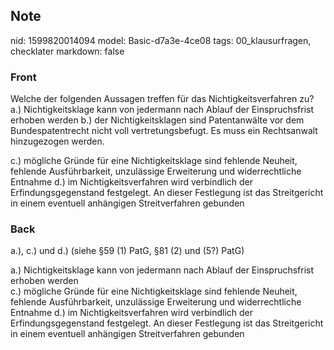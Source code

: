 ## Note
nid: 1599820014094
model: Basic-d7a3e-4ce08
tags: 00_klausurfragen, checklater
markdown: false

### Front
Welche der folgenden Aussagen treffen für das Nichtigkeitsverfahren
zu? a.) Nichtigkeitsklage kann von jedermann nach Ablauf der
Einspruchsfrist erhoben werden b.) der Nichtigkeitsklagen sind
Patentanwälte vor dem Bundespatentrecht nicht voll
vertretungsbefugt. Es muss ein Rechtsanwalt hinzugezogen werden.
<div>
  c.) mögliche Gründe für eine Nichtigkeitsklage sind fehlende
  Neuheit, fehlende Ausführbarkeit, unzulässige Erweiterung und
  widerrechtliche Entnahme d.) im Nichtigkeitsverfahren wird
  verbindlich der Erfindungsgegenstand festgelegt. An dieser
  Festlegung ist das Streitgericht in einem eventuell anhängigen
  Streitverfahren gebunden
</div>

### Back
a.), c.) und d.) (siehe §59 (1) PatG, §81 (2) und (5?) PatG)
<div>
  a.) Nichtigkeitsklage kann von jedermann nach Ablauf der
  Einspruchsfrist erhoben werden
  <div>
    c.) mögliche Gründe für eine Nichtigkeitsklage sind fehlende
    Neuheit, fehlende Ausführbarkeit, unzulässige Erweiterung und
    widerrechtliche Entnahme d.) im Nichtigkeitsverfahren wird
    verbindlich der Erfindungsgegenstand festgelegt. An dieser
    Festlegung ist das Streitgericht in einem eventuell anhängigen
    Streitverfahren gebunden
  </div>
</div>
